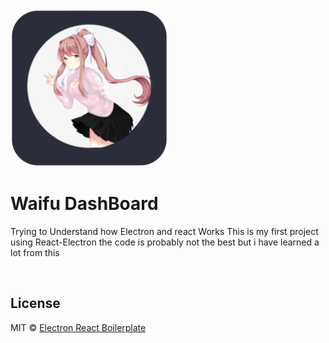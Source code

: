 <img src=".erb/img/Cool.png" width="50%" />

<br>
<h1>Waifu DashBoard</h1>
<p>
  Trying to Understand how Electron and react Works This is my first project using React-Electron the code is probably not the best but i have learned a lot from this
</p>
<br>

## License
MIT © [Electron React Boilerplate](https://github.com/electron-react-boilerplate)